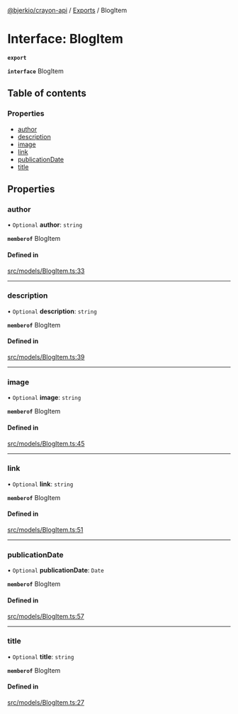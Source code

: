 [@bjerkio/crayon-api](../README.md) / [Exports](../modules.md) / BlogItem

# Interface: BlogItem

**`export`**

**`interface`** BlogItem

## Table of contents

### Properties

- [author](BlogItem.md#author)
- [description](BlogItem.md#description)
- [image](BlogItem.md#image)
- [link](BlogItem.md#link)
- [publicationDate](BlogItem.md#publicationdate)
- [title](BlogItem.md#title)

## Properties

### author

• `Optional` **author**: `string`

**`memberof`** BlogItem

#### Defined in

[src/models/BlogItem.ts:33](https://github.com/bjerkio/crayon-api-js/blob/22cd66d/src/models/BlogItem.ts#L33)

___

### description

• `Optional` **description**: `string`

**`memberof`** BlogItem

#### Defined in

[src/models/BlogItem.ts:39](https://github.com/bjerkio/crayon-api-js/blob/22cd66d/src/models/BlogItem.ts#L39)

___

### image

• `Optional` **image**: `string`

**`memberof`** BlogItem

#### Defined in

[src/models/BlogItem.ts:45](https://github.com/bjerkio/crayon-api-js/blob/22cd66d/src/models/BlogItem.ts#L45)

___

### link

• `Optional` **link**: `string`

**`memberof`** BlogItem

#### Defined in

[src/models/BlogItem.ts:51](https://github.com/bjerkio/crayon-api-js/blob/22cd66d/src/models/BlogItem.ts#L51)

___

### publicationDate

• `Optional` **publicationDate**: `Date`

**`memberof`** BlogItem

#### Defined in

[src/models/BlogItem.ts:57](https://github.com/bjerkio/crayon-api-js/blob/22cd66d/src/models/BlogItem.ts#L57)

___

### title

• `Optional` **title**: `string`

**`memberof`** BlogItem

#### Defined in

[src/models/BlogItem.ts:27](https://github.com/bjerkio/crayon-api-js/blob/22cd66d/src/models/BlogItem.ts#L27)

